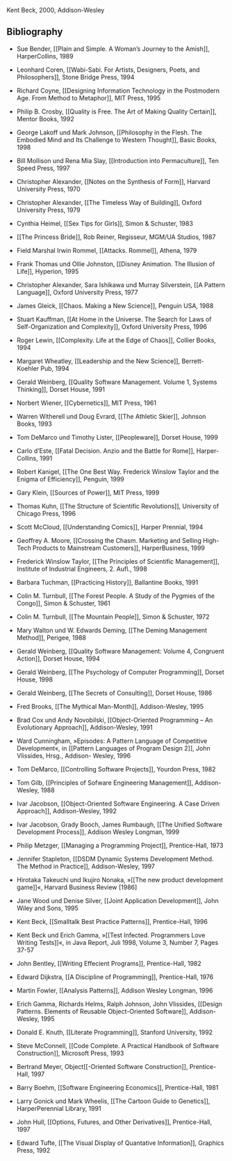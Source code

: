 Kent Beck, 2000, Addison-Wesley


## Bibliography

- Sue Bender, [[Plain and Simple. A Woman’s Journey to the Amish]], HarperCollins, 1989

- Leonhard Coren, [[Wabi-Sabi. For Artists, Designers, Poets, and Philosophers]], Stone Bridge Press, 1994

- Richard Coyne, [[Designing Information Technology in the Postmodern Age. From Method to Metaphor]], MIT Press, 1995

- Philip B. Crosby, [[Quality is Free. The Art of Making Quality Certain]], Mentor Books, 1992

- George Lakoff und Mark Johnson, [[Philosophy in the Flesh. The Embodied Mind and Its Challenge to Western Thought]], Basic Books, 1998

- Bill Mollison und Rena Mia Slay, [[Introduction into Permaculture]], Ten Speed Press, 1997

- Christopher Alexander, [[Notes on the Synthesis of Form]], Harvard University Press, 1970

- Christopher Alexander, [[The Timeless Way of Building]], Oxford University Press, 1979

- Cynthia Heimel, [[Sex Tips for Girls]], Simon & Schuster, 1983

- [[The Princess Bride]], Rob Reiner, Regisseur, MGM/UA Studios, 1987

- Field Marshal Irwin Rommel, [[Attacks. Rommel]], Athena, 1979

- Frank Thomas und Ollie Johnston, [[Disney Animation. The Illusion of Life]], Hyperion, 1995

- Christopher Alexander, Sara Ishikawa und Murray Silverstein, [[A Pattern Language]], Oxford University Press, 1977

- James Gleick, [[Chaos. Making a New Science]], Penguin USA, 1988

- Stuart Kauffman, [[At Home in the Universe. The Search for Laws of Self-Organization and Complexity]], Oxford University Press, 1996

- Roger Lewin, [[Complexity. Life at the Edge of Chaos]], Collier Books, 1994

- Margaret Wheatley, [[Leadership and the New Science]], Berrett-Koehler Pub, 1994

- Gerald Weinberg, [[Quality Software Management. Volume 1, Systems Thinking]], Dorset House, 1991

- Norbert Wiener, [[Cybernetics]], MIT Press, 1961

- Warren Witherell und Doug Evrard, [[The Athletic Skier]], Johnson Books, 1993

- Tom DeMarco und Timothy Lister, [[Peopleware]], Dorset House, 1999

- Carlo d’Este, [[Fatal Decision. Anzio and the Battle for Rome]], Harper-Collins, 1991

- Robert Kanigel, [[The One Best Way. Frederick Winslow Taylor and the Enigma of Efficiency]], Penguin, 1999

- Gary Klein, [[Sources of Power]], MIT Press, 1999

- Thomas Kuhn, [[The Structure of Scientific Revolutions]], University of Chicago Press, 1996

- Scott McCloud, [[Understanding Comics]], Harper Prennial, 1994

- Geoffrey A. Moore, [[Crossing the Chasm. Marketing and Selling High-Tech Products to Mainstream Customers]], HarperBusiness, 1999

- Frederick Winslow Taylor, [[The Principles of Scientific Management]], Institute of Industrial Engineers, 2. Aufl., 1998

- Barbara Tuchman, [[Practicing History]], Ballantine Books, 1991

- Colin M. Turnbull, [[The Forest People. A Study of the Pygmies of the Congo]], Simon & Schuster, 1961

- Colin M. Turnbull, [[The Mountain People]], Simon & Schuster, 1972

- Mary Walton und W. Edwards Deming, [[The Deming Management Method]], Perigee, 1988

- Gerald Weinberg, [[Quality Software Management: Volume 4, Congruent Action]], Dorset House, 1994

- Gerald Weinberg, [[The Psychology of Computer Programming]], Dorset House, 1998

- Gerald Weinberg, [[The Secrets of Consulting]], Dorset House, 1986

- Fred Brooks, [[The Mythical Man-Month]], Addison-Wesley, 1995

- Brad Cox und Andy Novobilski, [[Object-Oriented Programming – An Evolutionary Approach]], Addison-Wesley, 1991

- Ward Cunningham, »Episodes: A Pattern Language of Competitive Development«, in [[Pattern Languages of Program Design 2]], John Vlissides, Hrsg., Addison- Wesley, 1996

- Tom DeMarco, [[Controlling Software Projects]], Yourdon Press, 1982

- Tom Gilb, [[Principles of Sofware Engineering Management]], Addison-Wesley, 1988

- Ivar Jacobson, [[Object-Oriented Software Engineering. A Case Driven Approach]], Addison-Wesley, 1992

- Ivar Jacobson, Grady Booch, James Rumbaugh, [[The Unified Software Development Process]], Addison Wesley Longman, 1999

- Philip Metzger, [[Managing a Programming Project]], Prentice-Hall, 1973

- Jennifer Stapleton, [[DSDM Dynamic Systems Development Method. The Method in Practice]], Addison-Wesley, 1997

- Hirotaka Takeuchi und Ikujiro Nonaka, »[[The new product development game]]«, Harvard Business Review [1986]

- Jane Wood und Denise Silver, [[Joint Application Development]], John Wiley and Sons, 1995

- Kent Beck, [[Smalltalk Best Practice Patterns]], Prentice-Hall, 1996

- Kent Beck und Erich Gamma, »[[Test Infected. Programmers Love Writing Tests]]«, in Java Report, Juli 1998, Volume 3, Number 7, Pages 37-57

- John Bentley, [[Writing Effecient Programs]], Prentice-Hall, 1982

- Edward Dijkstra, [[A Discipline of Programming]], Prentice-Hall, 1976

- Martin Fowler, [[Analysis Patterns]], Addison Wesley Longman, 1996

- Erich Gamma, Richards Helms, Ralph Johnson, John Vlissides, [[Design Patterns. Elements of Reusable Object-Oriented Software]], Addison-Wesley, 1995

- Donald E. Knuth, [[Literate Programming]], Stanford University, 1992

- Steve McConnell, [[Code Complete. A Practical Handbook of Software Construction]], Microsoft Press, 1993

- Bertrand Meyer, Object[[-Oriented Software Construction]], Prentice-Hall, 1997

- Barry Boehm, [[Software Engineering Economics]], Prentice-Hall, 1981

- Larry Gonick und Mark Wheelis, [[The Cartoon Guide to Genetics]], HarperPerennial Library, 1991

- John Hull, [[Options, Futures, and Other Derivatives]], Prentice-Hall, 1997

- Edward Tufte, [[The Visual Display of Quantative Information]], Graphics Press, 1992
